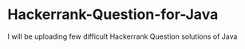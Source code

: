 # Hackerrank-Question-for-Java
I will be uploading few difficult Hackerrank Question solutions of  Java
